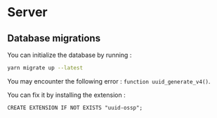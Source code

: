 # Server

## Database migrations

You can initialize the database by running :

```bash
yarn migrate up --latest
```

You may encounter the following error : `function uuid_generate_v4()`.

You can fix it by installing the extension :
```
CREATE EXTENSION IF NOT EXISTS "uuid-ossp";
```
